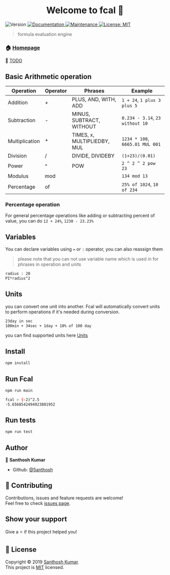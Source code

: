 <h1 align="center">Welcome to fcal 👋</h1>
<p>
  <img alt="Version" src="https://img.shields.io/badge/version-1.0.0-blue.svg?cacheSeconds=2592000" />
  <a href="https://github.com/5anthosh/fcal#readme" target="_blank">
    <img alt="Documentation" src="https://img.shields.io/badge/documentation-yes-brightgreen.svg" />
  </a>
  <a href="https://github.com/5anthosh/fcal/graphs/commit-activity" target="_blank">
    <img alt="Maintenance" src="https://img.shields.io/badge/Maintained%3F-yes-green.svg" />
  </a>
  <a href="https://github.com/5anthosh/fcal/blob/master/LICENSE" target="_blank">
    <img alt="License: MIT" src="https://img.shields.io/badge/License-MIT-yellow.svg" />
  </a>
</p>

> formula evaluation engine

### 🏠 [Homepage](https://github.com/5anthosh/fcal#readme)

📝 [TODO](https://github.com/5anthosh/fcal/blob/master/TODO.md)

## Basic Arithmetic operation

| Operation      | Operator | Phrases                     | Example                         |
| -------------- | -------- | --------------------------- | ------------------------------- |
| Addition       | +        | PLUS, AND, WITH, ADD        | `1 + 24`, `1 plus 3 plus 5`     |
| Subtraction    | -        | MINUS, SUBTRACT, WITHOUT    | `0.234 - 3.14`, `23 without 10` |
| Multiplication | \*       | TIMES, x, MULTIPLIEDBY, MUL | `1234 * 100`, `6665.01 MUL 001` |
| Division       | /        | DIVIDE, DIVIDEBY            | `(1+23)/(0.01)`                 |
| Power          | ^        | POW                         | `2 ^ 2 ^ 2 pow 23`              |
| Modulus        | mod      |                             | `134 mod 13`                    |
| Percentage     | of       |                             | `25% of 1024`, `10 of 234`      |

### Percentage operation

For general percentage operations like adding or subtracting percent of value, you can do
`12 + 24%`, `1230 - 23.23%`

## Variables

You can declare variables using `=` or `:` operator, you can also reassign them

> please note that you can not use variable name which is used in for phrases in operation and units

```sh
radius : 20
PI*radius^2
```

## Units

you can convert one unit into another. Fcal will automatically convert units to perform operations if it's needed during conversion.

```sh
23day in sec
100min + 34sec + 1day + 10% of 100 day
```

you can find supported units here [Units](https://github.com/5anthosh/fcal/blob/master/UNITS.md)

## Install

```sh
npm install
```

## Run Fcal

```sh
npm run main

fcal > (-2)^2.5
-5.6568542494923801952
```

## Run tests

```sh
npm run test
```

## Author

👤 **Santhosh Kumar**

- Github: [@5anthosh](https://github.com/5anthosh)

## 🤝 Contributing

Contributions, issues and feature requests are welcome!<br />Feel free to check [issues page](https://github.com/5anthosh/fcal/issues).

## Show your support

Give a ⭐️ if this project helped you!

## 📝 License

Copyright © 2019 [Santhosh Kumar](https://github.com/5anthosh).<br />
This project is [MIT](https://github.com/5anthosh/fcal/blob/master/LICENSE) licensed.
